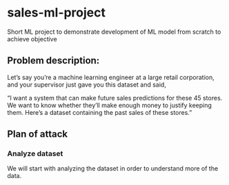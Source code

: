 # sales-ml-project
Short ML project to demonstrate development of ML model from scratch to achieve objective


## Problem description:

Let’s say you’re a machine learning engineer at a large retail corporation, and your supervisor just gave you this dataset and said,

“I want a system that can make future sales predictions for these 45 stores. We want to know whether they’ll make enough money to justify keeping them. Here’s a dataset containing the past sales of these stores.”

## Plan of attack

### Analyze dataset
We will start with analyzing the dataset in order to understand more of the data.
